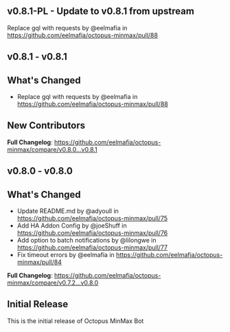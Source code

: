## v0.8.1-PL - Update to v0.8.1 from upstream
Replace gql with requests by @eelmafia in https://github.com/eelmafia/octopus-minmax/pull/88

## v0.8.1 - v0.8.1
## What's Changed
* Replace gql with requests by @eelmafia in https://github.com/eelmafia/octopus-minmax/pull/88

## New Contributors

**Full Changelog**: https://github.com/eelmafia/octopus-minmax/compare/v0.8.0...v0.8.1

## v0.8.0 - v0.8.0
## What's Changed
* Update README.md by @adyoull in https://github.com/eelmafia/octopus-minmax/pull/75
* Add HA Addon Config by @joeShuff in https://github.com/eelmafia/octopus-minmax/pull/76
* Add option to batch notifications by @lilongwe in https://github.com/eelmafia/octopus-minmax/pull/77
* Fix timeout errors by @eelmafia in https://github.com/eelmafia/octopus-minmax/pull/84


**Full Changelog**: https://github.com/eelmafia/octopus-minmax/compare/v0.7.2...v0.8.0

## Initial Release

This is the initial release of Octopus MinMax Bot